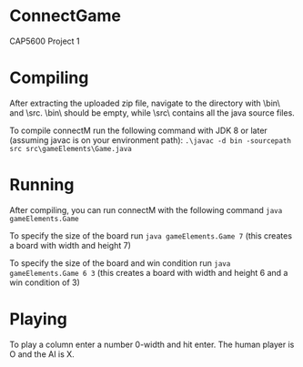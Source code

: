 # ConnectGame
CAP5600 Project 1

# Compiling
After extracting the uploaded zip file, navigate to the directory with \bin\ and \src\.
\bin\ should be empty, while \src\ contains all the java source files.

To compile connectM run the following command with JDK 8 or later (assuming javac is on your environment path):
`.\javac -d bin -sourcepath src src\gameElements\Game.java`

# Running
After compiling, you can run connectM with the following command 
`java gameElements.Game`

To specify the size of the board run
`java gameElements.Game 7`
(this creates a board with width and height 7)

To specify the size of the board and win condition run
`java gameElements.Game 6 3`
(this creates a board with width and height 6 and a win condition of 3)

# Playing
To play a column enter a number 0-width and hit enter. The human player is O and the AI is X.
